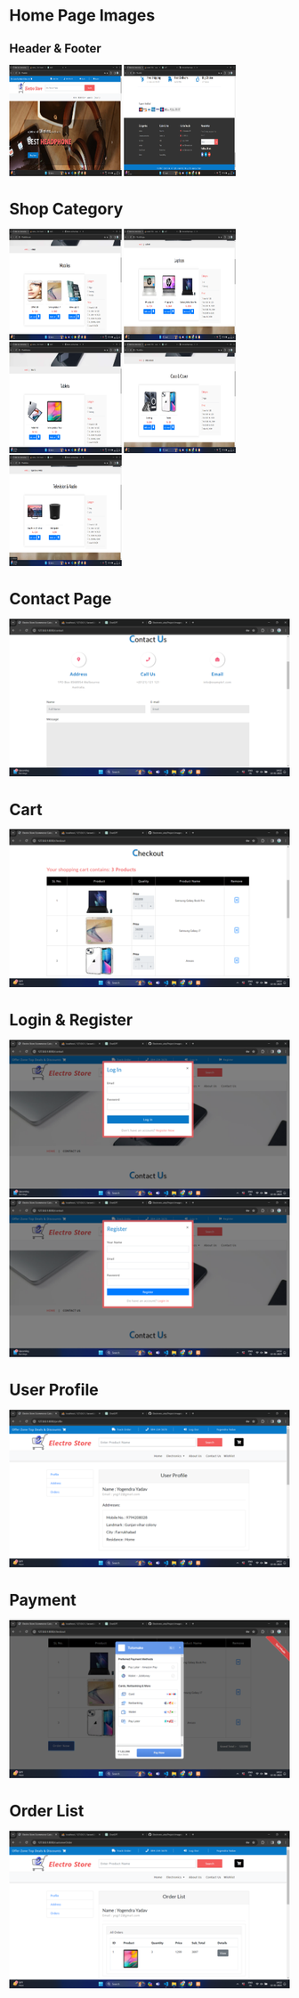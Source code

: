 # Home Page Images

## Header & Footer

<img src="/Project-Images/Home.png" style="height:200px;width:40%;">    <img src="/Project-Images/Home-2.png" style="height:200px;width:40%">

#  Shop Category

<img src="/Project-Images/Mobile.png" style="height:200px;width:40%;">

<img src="/Project-Images/Laptop.png" style="height:200px;width:40%;">

<img src="/Project-Images/Tab.png" style="height:200px;width:40%;">

<img src="/Project-Images/Case-cover.png" style="height:200px;width:40%;">

<img src="/Project-Images/Tv-audio.png" style="height:200px;width:40%;">

# Contact Page 

<img src="/Project-Images/contactus.png">

# Cart

<img src="/Project-Images/cart.png">

# Login & Register

<img src="/Project-Images/login.png">

<img src="/Project-Images/register.png">

# User Profile

<img src="/Project-Images/profile.png">

# Payment

<img src="/Project-Images/payment.png">

# Order List

<img src="/Project-Images/orderlist.png">
